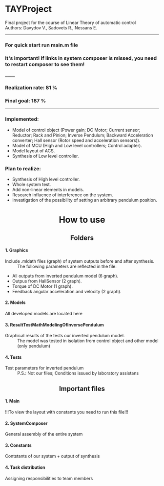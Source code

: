 # TAYProject
Final project for the course of Linear Theory of automatic control  
Authors: Davydov V., Sadovets R., Nessans E.

_____

<h3 font-weight="bold">For quick start run main.m file<h3>
<h3>It's important! If links in system composer is missed, you need to restart composer to see them!</h3>
_____

<h3 font-style="italic">Realization rate: 81 %</h3>
<h3 font-style="italic">Final goal: 187 %</h3>

_____
<h3><b>Implemented:</b></h3>
<ul>
    <li> Model of control object (Power gain; DC Motor; Current sensor; Reductor; 
Rack and Pinion; Inverse Pendulum; Backward Acceleration converter; 
Hall sensor (Rotor speed and acceleration sensors)). </li>
    <li> Model of MCU (High and Low level controllers; Control adapter). </li>
    <li> Model layout of ACS. </li>
    <li> Synthesis of Low level controller. </li>
</ul>


<h3><b>Plan to realize:</b></h3>
<ul>
    <li> Synthesis of High level controller.</li>
    <li> Whole system test. </li>
    <li> Add non-linear elements in models. </li>
    <li> Research influence of interference on the system. </li>
    <li> Investigation of the possibility of setting an arbitrary pendulum position. </li>
</ul>


<h1 align="center" font-weight="bold">How to use</h1>
<h2 align="center" align="center">Folders</h2>
<h4>1. Graphics</h4>
Include .mldath files (graph) of system outputs before and after synthesis.  
<dd>The following parameters are reflected in the file:</dd>
<ul>
    <li> All outputs from inverted pendulum model (6 graph). </li>
    <li> Outpus from HallSensor (2 graph). </li>
    <li> Torque of DC Motor (1 graph). </li>
    <li> Feedback angular acceleration and velocity (2 graph). </li>
</ul>

<h4>2. Models</h4>
All developed models are located here

<h4>3. ResultTestMathModelingOfInversePendulum</h4>
Graphical results of the tests our inverted pendulum model.  
<dd>The model was tested in isolation from control object and other model (only pendulum)</dd>

<h4>4. Tests</h4>
Test parameters for inverted pendulum  
<dd>P.S.: Not our files; Conditions issued by laboratory assistans </dd>

<h2 font-style="italic" align="center">Important files</h2>
<h4>1. Main</h4>
!!!To view the layout with constants you need to run this file!!!

<h4>2. SystemComposer</h4>
General assembly of the entire system

<h4>3. Constants</h4>
Contstants of our system + output of synthesis  

<h4>4. Task distribution</h4>
Assigning responsibilities to team members  